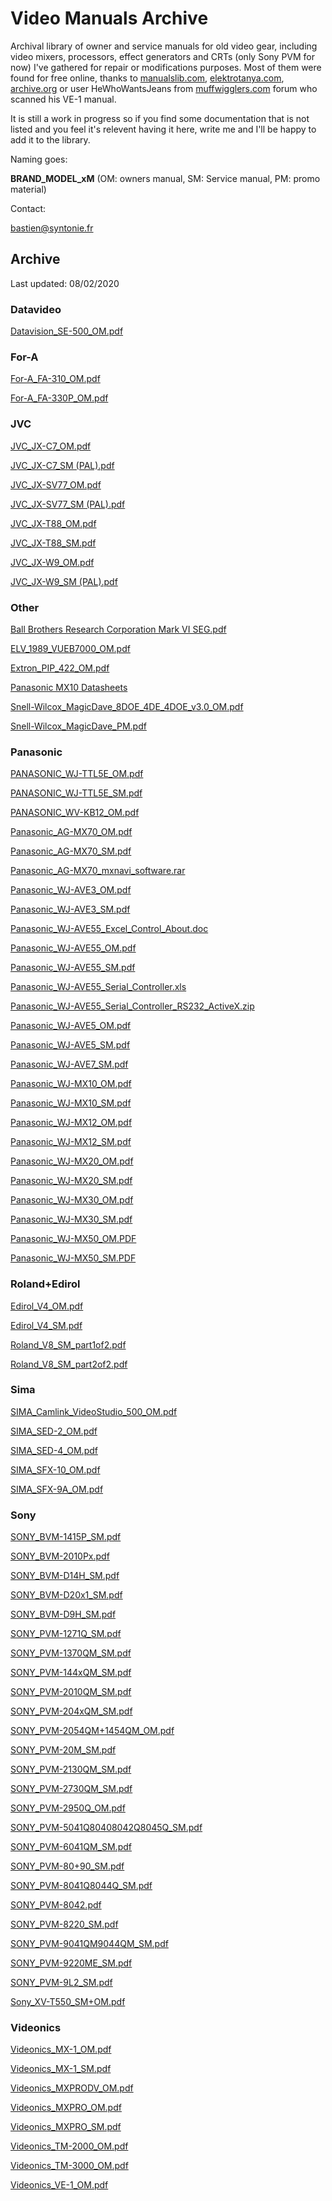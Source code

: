 # Video Manuals Archive

Archival library of owner and service manuals for old video gear, including video mixers, processors, effect generators and CRTs (only Sony PVM for now) I've gathered for repair or modifications purposes. 
Most of them were found for free online, thanks to [manualslib.com](manualslib.com), [elektrotanya.com](elektrotanya.com), [archive.org](archive.org) or user HeWhoWantsJeans from [muffwigglers.com](muffwigglers.com) forum who scanned his VE-1 manual.

It is still a work in progress so if you find some documentation that is not listed and you feel it's relevent having it here, write me and I'll be happy to add it to the library.

Naming goes: 

**BRAND_MODEL_xM** (OM: owners manual, SM: Service manual, PM: promo material)

Contact:

[bastien@syntonie.fr](mailto:bastien@syntonie.fr)


## Archive

Last updated: 08/02/2020


### Datavideo

[Datavision_SE-500_OM.pdf](Datavideo/Datavision_SE-500_OM.pdf)



### For-A

[For-A_FA-310_OM.pdf](For-A/For-A_FA-310_OM.pdf)

[For-A_FA-330P_OM.pdf](For-A/For-A_FA-330P_OM.pdf)



### JVC

[JVC_JX-C7_OM.pdf](JVC/JVC_JX-C7_OM.pdf)

[JVC_JX-C7_SM (PAL).pdf](JVC/JVC_JX-C7_SM%20(PAL).pdf)

[JVC_JX-SV77_OM.pdf](JVC/JVC_JX-SV77_OM.pdf)

[JVC_JX-SV77_SM (PAL).pdf](JVC/JVC_JX-SV77_SM%20(PAL).pdf)

[JVC_JX-T88_OM.pdf](JVC/JVC_JX-T88_OM.pdf)

[JVC_JX-T88_SM.pdf](JVC/JVC_JX-T88_SM.pdf)

[JVC_JX-W9_OM.pdf](JVC/JVC_JX-W9_OM.pdf)

[JVC_JX-W9_SM (PAL).pdf](JVC/JVC_JX-W9_SM%20(PAL).pdf)



### Other

[Ball Brothers Research Corporation Mark VI SEG.pdf](Other/Ball%20Brothers%20Research%20Corporation%20Mark%20VI%20SEG.pdf)

[ELV_1989_VUEB7000_OM.pdf](Other/ELV_1989_VUEB7000_OM.pdf)

[Extron_PIP_422_OM.pdf](Other/Extron_PIP_422_OM.pdf)

[Panasonic MX10 Datasheets](Other/Panasonic%20MX10%20Datasheets)

[Snell-Wilcox_MagicDave_8DOE_4DE_4DOE_v3.0_OM.pdf](Other/Snell-Wilcox_MagicDave_8DOE_4DE_4DOE_v3.0_OM.pdf)

[Snell-Wilcox_MagicDave_PM.pdf](Other/Snell-Wilcox_MagicDave_PM.pdf)



### Panasonic

[PANASONIC_WJ-TTL5E_OM.pdf](Panasonic/PANASONIC_WJ-TTL5E_OM.pdf)

[PANASONIC_WJ-TTL5E_SM.pdf](Panasonic/PANASONIC_WJ-TTL5E_SM.pdf)

[PANASONIC_WV-KB12_OM.pdf](Panasonic/PANASONIC_WV-KB12_OM.pdf)

[Panasonic_AG-MX70_OM.pdf](Panasonic/Panasonic_AG-MX70_OM.pdf)

[Panasonic_AG-MX70_SM.pdf](Panasonic/Panasonic_AG-MX70_SM.pdf)

[Panasonic_AG-MX70_mxnavi_software.rar](Panasonic/Panasonic_AG-MX70_mxnavi_software.rar)

[Panasonic_WJ-AVE3_OM.pdf](Panasonic/Panasonic_WJ-AVE3_OM.pdf)

[Panasonic_WJ-AVE3_SM.pdf](Panasonic/Panasonic_WJ-AVE3_SM.pdf)

[Panasonic_WJ-AVE55_Excel_Control_About.doc](Panasonic/Panasonic_WJ-AVE55_Excel_Control_About.doc)

[Panasonic_WJ-AVE55_OM.pdf](Panasonic/Panasonic_WJ-AVE55_OM.pdf)

[Panasonic_WJ-AVE55_SM.pdf](Panasonic/Panasonic_WJ-AVE55_SM.pdf)

[Panasonic_WJ-AVE55_Serial_Controller.xls](Panasonic/Panasonic_WJ-AVE55_Serial_Controller.xls)

[Panasonic_WJ-AVE55_Serial_Controller_RS232_ActiveX.zip](Panasonic/Panasonic_WJ-AVE55_Serial_Controller_RS232_ActiveX.zip)

[Panasonic_WJ-AVE5_OM.pdf](Panasonic/Panasonic_WJ-AVE5_OM.pdf)

[Panasonic_WJ-AVE5_SM.pdf](Panasonic/Panasonic_WJ-AVE5_SM.pdf)

[Panasonic_WJ-AVE7_SM.pdf](Panasonic/Panasonic_WJ-AVE7_SM.pdf)

[Panasonic_WJ-MX10_OM.pdf](Panasonic/Panasonic_WJ-MX10_OM.pdf)

[Panasonic_WJ-MX10_SM.pdf](Panasonic/Panasonic_WJ-MX10_SM.pdf)

[Panasonic_WJ-MX12_OM.pdf](Panasonic/Panasonic_WJ-MX12_OM.pdf)

[Panasonic_WJ-MX12_SM.pdf](Panasonic/Panasonic_WJ-MX12_SM.pdf)

[Panasonic_WJ-MX20_OM.pdf](Panasonic/Panasonic_WJ-MX20_OM.pdf)

[Panasonic_WJ-MX20_SM.pdf](Panasonic/Panasonic_WJ-MX20_SM.pdf)

[Panasonic_WJ-MX30_OM.pdf](Panasonic/Panasonic_WJ-MX30_OM.pdf)

[Panasonic_WJ-MX30_SM.pdf](Panasonic/Panasonic_WJ-MX30_SM.pdf)

[Panasonic_WJ-MX50_OM.PDF](Panasonic/Panasonic_WJ-MX50_OM.PDF)

[Panasonic_WJ-MX50_SM.PDF](Panasonic/Panasonic_WJ-MX50_SM.PDF)



### Roland+Edirol

[Edirol_V4_OM.pdf](Roland+Edirol/Edirol_V4_OM.pdf)

[Edirol_V4_SM.pdf](Roland+Edirol/Edirol_V4_SM.pdf)

[Roland_V8_SM_part1of2.pdf](Roland+Edirol/Roland_V8_SM_part1of2.pdf)

[Roland_V8_SM_part2of2.pdf](Roland+Edirol/Roland_V8_SM_part2of2.pdf)



### Sima

[SIMA_Camlink_VideoStudio_500_OM.pdf](Sima/SIMA_Camlink_VideoStudio_500_OM.pdf)

[SIMA_SED-2_OM.pdf](Sima/SIMA_SED-2_OM.pdf)

[SIMA_SED-4_OM.pdf](Sima/SIMA_SED-4_OM.pdf)

[SIMA_SFX-10_OM.pdf](Sima/SIMA_SFX-10_OM.pdf)

[SIMA_SFX-9A_OM.pdf](Sima/SIMA_SFX-9A_OM.pdf)



### Sony

[SONY_BVM-1415P_SM.pdf](Sony/SONY_BVM-1415P_SM.pdf)

[SONY_BVM-2010Px.pdf](Sony/SONY_BVM-2010Px.pdf)

[SONY_BVM-D14H_SM.pdf](Sony/SONY_BVM-D14H_SM.pdf)

[SONY_BVM-D20x1_SM.pdf](Sony/SONY_BVM-D20x1_SM.pdf)

[SONY_BVM-D9H_SM.pdf](Sony/SONY_BVM-D9H_SM.pdf)

[SONY_PVM-1271Q_SM.pdf](Sony/SONY_PVM-1271Q_SM.pdf)

[SONY_PVM-1370QM_SM.pdf](Sony/SONY_PVM-1370QM_SM.pdf)

[SONY_PVM-144xQM_SM.pdf](Sony/SONY_PVM-144xQM_SM.pdf)

[SONY_PVM-2010QM_SM.pdf](Sony/SONY_PVM-2010QM_SM.pdf)

[SONY_PVM-204xQM_SM.pdf](Sony/SONY_PVM-204xQM_SM.pdf)

[SONY_PVM-2054QM+1454QM_OM.pdf](Sony/SONY_PVM-2054QM+1454QM_OM.pdf)

[SONY_PVM-20M_SM.pdf](Sony/SONY_PVM-20M_SM.pdf)

[SONY_PVM-2130QM_SM.pdf](Sony/SONY_PVM-2130QM_SM.pdf)

[SONY_PVM-2730QM_SM.pdf](Sony/SONY_PVM-2730QM_SM.pdf)

[SONY_PVM-2950Q_OM.pdf](Sony/SONY_PVM-2950Q_OM.pdf)

[SONY_PVM-5041Q80408042Q8045Q_SM.pdf](Sony/SONY_PVM-5041Q80408042Q8045Q_SM.pdf)

[SONY_PVM-6041QM_SM.pdf](Sony/SONY_PVM-6041QM_SM.pdf)

[SONY_PVM-80+90_SM.pdf](Sony/SONY_PVM-80+90_SM.pdf)

[SONY_PVM-8041Q8044Q_SM.pdf](Sony/SONY_PVM-8041Q8044Q_SM.pdf)

[SONY_PVM-8042.pdf](Sony/SONY_PVM-8042.pdf)

[SONY_PVM-8220_SM.pdf](Sony/SONY_PVM-8220_SM.pdf)

[SONY_PVM-9041QM9044QM_SM.pdf](Sony/SONY_PVM-9041QM9044QM_SM.pdf)

[SONY_PVM-9220ME_SM.pdf](Sony/SONY_PVM-9220ME_SM.pdf)

[SONY_PVM-9L2_SM.pdf](Sony/SONY_PVM-9L2_SM.pdf)

[Sony_XV-T550_SM+OM.pdf](Sony/Sony_XV-T550_SM+OM.pdf)



### Videonics

[Videonics_MX-1_OM.pdf](Videonics/Videonics_MX-1_OM.pdf)

[Videonics_MX-1_SM.pdf](Videonics/Videonics_MX-1_SM.pdf)

[Videonics_MXPRODV_OM.pdf](Videonics/Videonics_MXPRODV_OM.pdf)

[Videonics_MXPRO_OM.pdf](Videonics/Videonics_MXPRO_OM.pdf)

[Videonics_MXPRO_SM.pdf](Videonics/Videonics_MXPRO_SM.pdf)

[Videonics_TM-2000_OM.pdf](Videonics/Videonics_TM-2000_OM.pdf)

[Videonics_TM-3000_OM.pdf](Videonics/Videonics_TM-3000_OM.pdf)

[Videonics_VE-1_OM.pdf](Videonics/Videonics_VE-1_OM.pdf)




